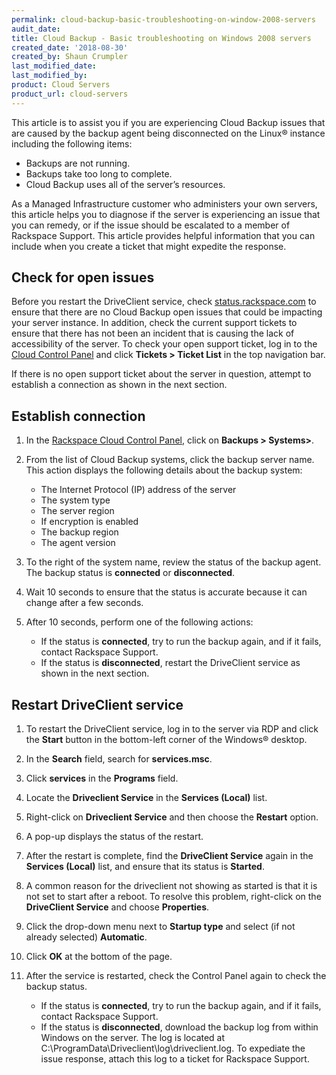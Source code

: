 ```yaml
---
permalink: cloud-backup-basic-troubleshooting-on-window-2008-servers
audit_date:
title: Cloud Backup - Basic troubleshooting on Windows 2008 servers
created_date: '2018-08-30'
created_by: Shaun Crumpler
last_modified_date: 
last_modified_by: 
product: Cloud Servers
product_url: cloud-servers
---
```


This article is to assist you if you are experiencing Cloud Backup issues that
are caused by the backup agent being disconnected on the Linux&reg; instance including
the following items:

* Backups are not running.
* Backups take too long to complete.
* Cloud Backup uses all of the server’s resources.

As a Managed Infrastructure customer who administers your own servers, this article
helps you to diagnose if the server is experiencing an issue that you can remedy,
or if the issue should be escalated to a member of 
Rackspace Support. This article provides helpful information that you
can include when you create a ticket that might expedite the response.

## Check for open issues

Before you restart the DriveClient service, check [status.rackspace.com](https://status.rackspace.com)
to ensure that there are no Cloud Backup open issues that could be impacting your server instance.
In addition, check the current support tickets to ensure that there has not been an incident that is
causing the lack of accessibility of the server. To check your open support ticket, log in to the
[Cloud Control Panel](https://mycloud.rackspace.com/) and click **Tickets > Ticket List** in the top
navigation bar. 

If there is no open support ticket about the server in question, attempt to establish a connection
as shown in the next section.

## Establish connection

1. In the [Rackspace Cloud Control Panel](https://mycloud.rackspace.com), click on
   **Backups > Systems>**.
   
2. From the list of Cloud Backup systems, click the backup server name.
   This action displays the following details about the backup system:
   
   - The Internet Protocol (IP) address of the server
   - The system type
   - The server region
   - If encryption is enabled
   - The backup region 
   - The agent version
   
3. To the right of the system name, review the status of the backup agent. The backup
   status is **connected** or **disconnected**.
   
4. Wait 10 seconds to ensure that the status is accurate because it can change after a few seconds.

5. After 10 seconds, perform one of the following actions:

   - If the status is **connected**, try to run the backup again, and if it fails, contact Rackspace Support.
   - If the status is **disconnected**, restart the DriveClient service as shown in the next section.

## Restart DriveClient service

1. To restart the DriveClient service, log in to the server via RDP and click the
   **Start** button in the bottom-left corner of the Windows&reg; desktop.
   
2. In the **Search** field, search for **services.msc**.

3. Click **services** in the **Programs** field.

4. Locate the **Driveclient Service** in the **Services (Local)** list.

5. Right-click on **Driveclient Service** and then choose the **Restart** option.

6. A pop-up displays the status of the restart.

7. After the restart is complete, find the **DriveClient Service** again in the **Services (Local)**
   list, and ensure that its status is **Started**.
   
8. A common reason for the driveclient not showing as started is that it is not set to start after
   a reboot. To resolve this problem, right-click on the **DriveClient Service** and choose **Properties**.
  
9. Click the drop-down menu next to **Startup type** and select (if not already selected) **Automatic**.

10. Click **OK** at the bottom of the page.

11. After the service is restarted, check the Control Panel again to check the backup status.
   
    - If the status is **connected**, try to run the backup again, and if it fails, contact
      Rackspace Support.
    - If the status is **disconnected**, download the backup log from within Windows on the server.
      The log is located at C:\ProgramData\Driveclient\log\driveclient.log. To expediate the issue
      response, attach this log to a ticket for Rackspace Support.
